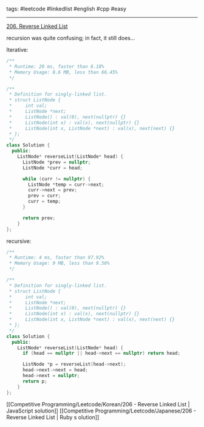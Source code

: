 tags: #leetcode #linkedlist #english #cpp #easy

<hr />

[206. Reverse Linked List](https://leetcode.com/problems/reverse-linked-list/)

recursion was quite confusing; in fact, it still does...

Iterative:
```cpp
/**
 * Runtime: 20 ms, faster than 6.18%
 * Memory Usage: 8.6 MB, less than 66.45%
 */

/**
 * Definition for singly-linked list.
 * struct ListNode {
 *     int val;
 *     ListNode *next;
 *     ListNode() : val(0), next(nullptr) {}
 *     ListNode(int x) : val(x), next(nullptr) {}
 *     ListNode(int x, ListNode *next) : val(x), next(next) {}
 * };
 */
class Solution {
  public:
    ListNode* reverseList(ListNode* head) {
      ListNode *prev = nullptr;
      ListNode *curr = head;

      while (curr != nullptr) {
        ListNode *temp = curr->next;
        curr->next = prev;
        prev = curr;
        curr = temp;
      }

      return prev;
    }
};
```

recursive:
```cpp
/**
 * Runtime: 4 ms, faster than 97.92%
 * Memory Usage: 9 MB, less than 9.56%
 */

/**
 * Definition for singly-linked list.
 * struct ListNode {
 *     int val;
 *     ListNode *next;
 *     ListNode() : val(0), next(nullptr) {}
 *     ListNode(int x) : val(x), next(nullptr) {}
 *     ListNode(int x, ListNode *next) : val(x), next(next) {}
 * };
 */
class Solution {
  public:
    ListNode* reverseList(ListNode* head) {
      if (head == nullptr || head->next == nullptr) return head;

      ListNode *p = reverseList(head->next);
      head->next->next = head;
      head->next = nullptr;
      return p;
    }
};
```

[[Competitive Programming/Leetcode/Korean/206 - Reverse Linked List | JavaScript solution]]
[[Competitive Programming/Leetcode/Japanese/206 - Reverse Linked List | Ruby s olution]]